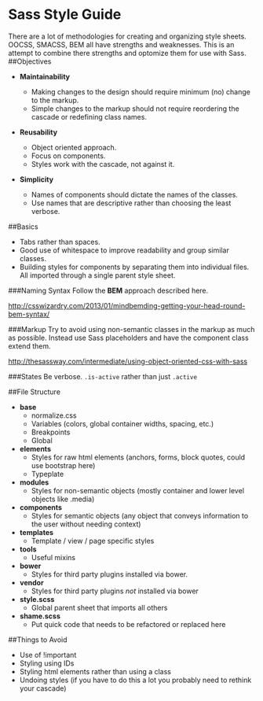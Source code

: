 # Sass Style Guide
There are a lot of methodologies for creating and organizing style sheets. OOCSS, SMACSS, BEM all have strengths and weaknesses. This is an attempt to combine there strengths and optomize them for use with Sass.
##Objectives

  * **Maintainability**
    * Making changes to the design should require minimum (no) change to the markup.
    * Simple changes to the markup should not require reordering the cascade or redefining    class names.
  
  * **Reusability**
    * Object oriented approach.
    * Focus on components.
    * Styles work with the cascade, not against it.
    
  * **Simplicity**
    * Names of components should dictate the names of the classes.
    * Use names that are descriptive rather than choosing the least verbose.

##Basics
  * Tabs rather than spaces.
  * Good use of whitespace to improve readability and group similar classes.
  * Building styles for components by separating them into individual files. All imported through a single parent style sheet.

###Naming Syntax
Follow the **BEM** approach described here.

http://csswizardry.com/2013/01/mindbemding-getting-your-head-round-bem-syntax/

###Markup
Try to avoid using non-semantic classes in the markup as much as possible. Instead use Sass placeholders and have the component class extend them.

http://thesassway.com/intermediate/using-object-oriented-css-with-sass

###States
Be verbose. `.is-active` rather than just `.active`


##File Structure
  * **base**
    * normalize.css
    * Variables (colors, global container widths, spacing, etc.)
    * Breakpoints
    * Global
  * **elements**
    * Styles for raw html elements (anchors, forms, block quotes, could use bootstrap here)
    * Typeplate
  * **modules**
    * Styles for non-semantic objects (mostly container and lower level objects like .media)
  * **components**
    * Styles for semantic objects (any object that conveys information to the user without needing context)
  * **templates**
    * Template / view / page specific styles 
  * **tools**
    * Useful mixins
  * **bower**
    * Styles for third party plugins installed via bower.
  * **vendor**
    * Styles for third party plugins *not* installed via bower
  * **style.scss**
    * Global parent sheet that imports all others
  * **shame.scss**
    * Put quick code that needs to be refactored or replaced here
    
    
##Things to Avoid
  * Use of !important
  * Styling using IDs
  * Styling html elements rather than using a class
  * Undoing styles (if you have to do this a lot you probably need to rethink your cascade)